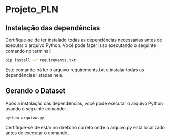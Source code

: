 # Projeto_PLN

## Instalação das dependências
Certifique-se de ter instalado todas as dependências necessárias antes de executar o arquivo Python. Você pode fazer isso executando o seguinte comando no terminal:

```bash
pip install -r requirements.txt
```

Este comando irá ler o arquivo requirements.txt e instalar todas as dependências listadas nele.

## Gerando o Dataset
Após a instalação das dependências, você pode executar o arquivo Python usando o seguinte comando:

```bash
python arquivo.py
```

Certifique-se de estar no diretório correto onde o arquivo.py está localizado antes de executar o comando.

